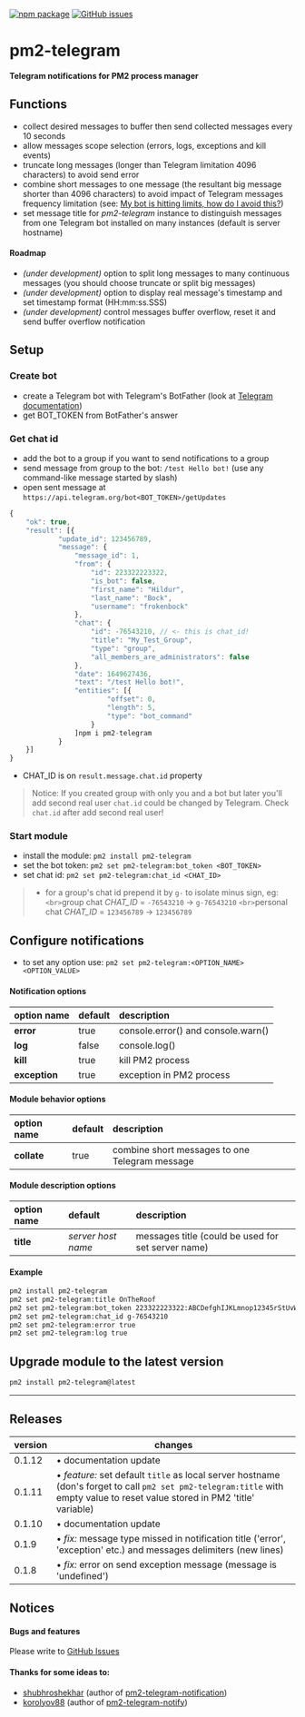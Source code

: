 [![npm package](https://img.shields.io/npm/v/pm2-telegram?logo=npm&style=for-the-badge)](https://www.npmjs.com/package/pm2-telegram) [![GitHub issues](https://img.shields.io/github/issues/TrumanRu/pm2-telegram?logo=github&label=GitHub%20issues&style=for-the-badge)](https://github.com/TrumanRu/pm2-telegram/issues)

# pm2-telegram

**Telegram notifications for PM2 process manager**

## Functions

* collect desired messages to buffer then send collected messages every 10 seconds
* allow messages scope selection (errors, logs, exceptions and kill events)
* truncate long messages (longer than Telegram limitation 4096 characters) to avoid send error
* combine short messages to one message (the resultant big message shorter than 4096 characters) to avoid impact of Telegram messages frequency limitation (see: [My bot is hitting limits, how do I avoid this?](https://core.telegram.org/bots/faq#my-bot-is-hitting-limits-how-do-i-avoid-this))
* set message title for _pm2-telegram_ instance to distinguish messages from one Telegram bot installed on many instances (default is server hostname)

#### Roadmap

* *(under development)* option to split long messages to many continuous messages (you should choose truncate or split big messages)
* *(under development)* option to display real message's timestamp and set timestamp format (HH:mm:ss.SSS)
* *(under development)* control messages buffer overflow, reset it and send buffer overflow notification

## Setup

### Create bot

* create a Telegram bot with Telegram's BotFather (look at [Telegram documentation](https://core.telegram.org/bots#creating-a-new-bot))
* get BOT_TOKEN from BotFather's answer

### Get chat id

* add the bot to a group if you want to send notifications to a group
* send message from group to the bot: `/test Hello bot!` (use any command-like message started by slash)
* open sent message at `https://api.telegram.org/bot<BOT_TOKEN>/getUpdates`

```javascript
{
    "ok": true,
    "result": [{
            "update_id": 123456789,
            "message": {
                "message_id": 1,
                "from": {
                    "id": 223322223322,
                    "is_bot": false,
                    "first_name": "Hildur",
                    "last_name": "Bock",
                    "username": "frokenbock"
                },
                "chat": {
                    "id": -76543210, // <- this is chat_id!
                    "title": "My_Test_Group",
                    "type": "group",
                    "all_members_are_administrators": false
                },
                "date": 1649627436,
                "text": "/test Hello bot!",
                "entities": [{
                        "offset": 0,
                        "length": 5,
                        "type": "bot_command"
                    }
                ]npm i pm2-telegram
            }
    }]
}
```

* CHAT_ID is on `result.message.chat.id` property

> Notice: If you created group with only you and a bot but later you'll add second real user `chat.id` could be changed by Telegram. Check `chat.id` after add second real user!

### Start module

* install the module: `pm2 install pm2-telegram`
* set the bot token: `pm2 set pm2-telegram:bot_token <BOT_TOKEN>`
* set chat id: `pm2 set pm2-telegram:chat_id <CHAT_ID>`

> - for a group's chat id prepend it by `g-` to isolate minus sign, eg:
>   `<br>`group chat _CHAT_ID_ = `-76543210` -> `g-76543210`
>   `<br>`personal chat _CHAT_ID_ = `123456789` -> `123456789`

## Configure notifications

* to set any option use: `pm2 set pm2-telegram:<OPTION_NAME> <OPTION_VALUE>`

#### Notification options

| option name   | default | description                        |
| :-------------- | :-------- | :----------------------------------- |
| **error**     | true    | console.error() and console.warn() |
| **log**       | false   | console.log()                      |
| **kill**      | true    | kill PM2 process                   |
| **exception** | true    | exception in PM2 process           |

#### Module behavior options

| option name | default | description                                    |
| :---------- | :------ | :--------------------------------------------- |
| **collate** | true    | combine short messages to one Telegram message |

#### Module description options

| option name | default              | description                                        |
| :---------- | :------------------- | :------------------------------------------------- |
| **title**   | _server host name_ | messages title (could be used for set server name) |

#### Example

```bash
pm2 install pm2-telegram
pm2 set pm2-telegram:title OnTheRoof
pm2 set pm2-telegram:bot_token 223322223322:ABCDefghIJKLmnop12345rStUvWxYz67890
pm2 set pm2-telegram:chat_id g-76543210
pm2 set pm2-telegram:error true
pm2 set pm2-telegram:log true
```

## Upgrade module to the latest version

```bash
pm2 install pm2-telegram@latest
```

---

## Releases

| version | changes                                                                                                                                             |
| ------- | ----------------------------------------------------------------------------------------------------------------------------------------------------- |
| 0.1.12  | • documentation update                                                                                                                             |
| 0.1.11  | • _feature:_ set default `title` as local server hostname (don's forget to call `pm2 set pm2-telegram:title` with empty value to reset value stored in PM2 'title' variable) |
| 0.1.10  | • documentation update                                                                                                                             |
| 0.1.9   | • _fix:_ message type missed in notification title ('error', 'exception' etc.) and messages delimiters (new lines)                                         |
| 0.1.8   | • _fix:_ error on send exception message (message is 'undefined')                                                                                   |

## Notices

#### Bugs and features

Please write to [GitHub Issues](https://github.com/TrumanRu/pm2-telegram/issues)

#### Thanks for some ideas to:

* [shubhroshekhar](https://github.com/shubhroshekhar/) (author of [pm2-telegram-notification](https://github.com/shubhroshekhar/pm2-telegram-notification))
* [korolyov88](https://github.com/korolyov88/pm2-telegram-notify) (author of [pm2-telegram-notify](https://github.com/korolyov88/pm2-telegram-notify))

